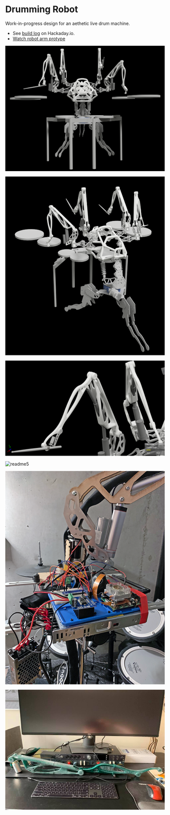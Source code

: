 # Drumming Robot

Work-in-progress design for an aethetic live drum machine.

* See [build log](https://hackaday.io/project/171607-drumming-robot) on Hackaday.io.
* [Watch robot arm protype](https://www.youtube.com/watch?v=Abf0k5A4z88)

![readme1](doc/readme/readme1.png)

![readme2](doc/readme/readme2.png)

![readme3](doc/readme/readme3.png)


![readme5](doc/readme/readme5.png)

![readme4](doc/readme/readme4.png)

![readme6](doc/readme/readme6.png)
